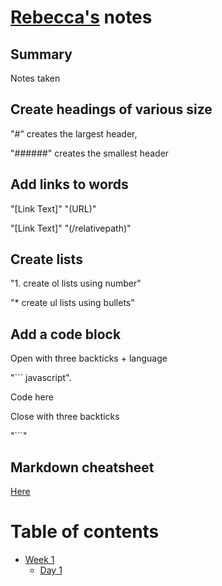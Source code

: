# [Rebecca's](https://github.com/rebecca-romeo) notes


## Summary
Notes taken

## Create headings of various size
"#" creates the largest header,

"######" creates the smallest header

## Add links to words
"[Link Text]" "(URL)"

"[Link Text]" "(/relativepath)"

## Create lists

"1. create ol lists using number"

"* create ul lists using bullets"

## Add a code block
Open with three backticks + language

"``` javascript".

Code here

Close with three backticks

 "```"

 ## Markdown cheatsheet
 [Here](https://github.com/adam-p/markdown-here/wiki/Markdown-Cheatsheet)

# Table of contents
* [Week 1](/Week_1/)
  * [Day 1](/Week_1/Day_1/)

